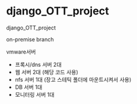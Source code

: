 # django_OTT_project
django_OTT_project

on-premise branch

vmware서버
 - 프록시/dns 서버 2대
 - 웹 서버 2대 (해당 코드 사용)
 - nfs 서버 1대 (장고 스테틱 폴더에 마운트시켜서 사용)
 - DB 서버 1대
 - 모니터링 서버 1대

